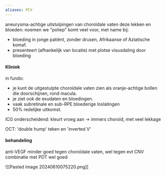 ```yaml
---
aliases: PCV
---
```


aneurysma-achtige uitstulpingen van choroïdale vaten 
deze lekken en bloeden: noemen we "poliep"
komt veel voor, met name bij:
- bloeding in jonge patiënt, zonder drusen, Afrikaanse of Aziatische komaf.
- presenteert (afhankelijk van locatie) met plotse visusdaling door bloeding
#### Kliniek
in fundo:
- je kunt de uitgestulpte choroïdale vaten zien als oranje-achtige bollen die doorschijnen, rond macula.
- je ziet ook de exudaten en bloedingen.
- vaak subretinale en sub-RPE bloederige loslatingen
- 50% redelijke uitkomst.

ICG onderscheidend: kleurt vroeg aan -> immers choroïd, met veel lekkage

OCT: 'double hump' teken en 'inverted V'

#### behandeling
anti-VEGF minder goed tegen choroïdale vaten, wel tegen evt CNV
combinatie met PDT wel goed

![[Pasted image 20240610075220.png]]
